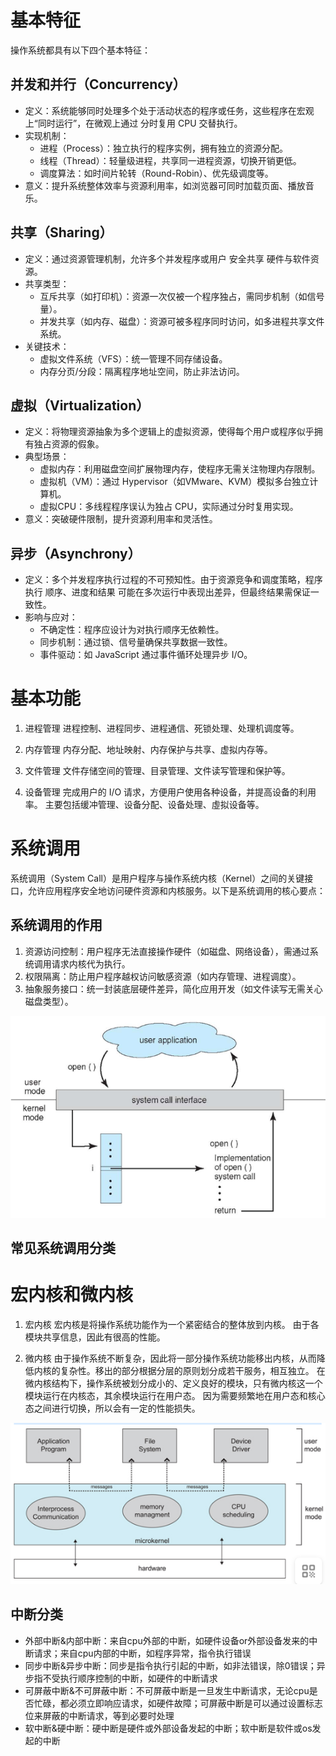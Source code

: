 # 基本特征
操作系统都具有以下四个基本特征：
## 并发和并行（Concurrency）
* 定义：系统能够同时处理多个处于活动状态的程序或任务，这些程序在宏观上“同时运行”，在微观上通过 分时复用 CPU 交替执行。
* 实现机制：
    * 进程（Process）：独立执行的程序实例，拥有独立的资源分配。
    * 线程（Thread）：轻量级进程，共享同一进程资源，切换开销更低。
    * 调度算法：如时间片轮转（Round-Robin）、优先级调度等。
* 意义：提升系统整体效率与资源利用率，如浏览器可同时加载页面、播放音乐。

## 共享（Sharing）

* 定义：通过资源管理机制，允许多个并发程序或用户 安全共享 硬件与软件资源。
* 共享类型：
    * 互斥共享（如打印机）：资源一次仅被一个程序独占，需同步机制（如信号量）。
    * 并发共享（如内存、磁盘）：资源可被多程序同时访问，如多进程共享文件系统。
* 关键技术：
    * 虚拟文件系统（VFS）：统一管理不同存储设备。
    * 内存分页/分段：隔离程序地址空间，防止非法访问。

## 虚拟（Virtualization）
* 定义：将物理资源抽象为多个逻辑上的虚拟资源，使得每个用户或程序似乎拥有独占资源的假象。
* 典型场景：
    * 虚拟内存：利用磁盘空间扩展物理内存，使程序无需关注物理内存限制。
    * 虚拟机（VM）：通过 Hypervisor（如VMware、KVM）模拟多台独立计算机。
    * 虚拟CPU：多线程程序误认为独占 CPU，实际通过分时复用实现。
* 意义：突破硬件限制，提升资源利用率和灵活性。

## 异步（Asynchrony）

* 定义：多个并发程序执行过程的不可预知性。由于资源竞争和调度策略，程序执行 顺序、进度和结果 可能在多次运行中表现出差异，但最终结果需保证一致性。
* 影响与应对：
    * 不确定性：程序应设计为对执行顺序无依赖性。
    * 同步机制：通过锁、信号量确保共享数据一致性。
    * 事件驱动：如 JavaScript 通过事件循环处理异步 I/O。

# 基本功能

1. 进程管理
进程控制、进程同步、进程通信、死锁处理、处理机调度等。

2. 内存管理
内存分配、地址映射、内存保护与共享、虚拟内存等。

3. 文件管理
文件存储空间的管理、目录管理、文件读写管理和保护等。

4. 设备管理
完成用户的 I/O 请求，方便用户使用各种设备，并提高设备的利用率。
主要包括缓冲管理、设备分配、设备处理、虛拟设备等。

# 系统调用
系统调用（System Call）是用户程序与操作系统内核（Kernel）之间的关键接口，允许应用程序安全地访问硬件资源和内核服务。以下是系统调用的核心要点：
## 系统调用的作用

1. 资源访问控制：用户程序无法直接操作硬件（如磁盘、网络设备），需通过系统调用请求内核代为执行。
2. 权限隔离：防止用户程序越权访问敏感资源（如内存管理、进程调度）。
3. 抽象服务接口：统一封装底层硬件差异，简化应用开发（如文件读写无需关心磁盘类型）。

![alt text](image-5.png)

## 常见系统调用分类

# 宏内核和微内核
1. 宏内核
宏内核是将操作系统功能作为一个紧密结合的整体放到内核。
由于各模块共享信息，因此有很高的性能。

2. 微内核
由于操作系统不断复杂，因此将一部分操作系统功能移出内核，从而降低内核的复杂性。移出的部分根据分层的原则划分成若干服务，相互独立。
在微内核结构下，操作系统被划分成小的、定义良好的模块，只有微内核这一个模块运行在内核态，其余模块运行在用户态。
因为需要频繁地在用户态和核心态之间进行切换，所以会有一定的性能损失。

![alt text](image-6.png)

## 中断分类
* 外部中断&内部中断：来自cpu外部的中断，如硬件设备or外部设备发来的中断请求；来自cpu内部的中断，如程序异常，指令执行错误
* 同步中断&异步中断：同步是指令执行引起的中断，如非法错误，除0错误；异步指不受执行顺序控制的中断，如硬件的中断请求
* 可屏蔽中断&不可屏蔽中断：不可屏蔽中断是一旦发生中断请求，无论cpu是否忙碌，都必须立即响应请求，如硬件故障；可屏蔽中断是可以通过设置标志位来屏蔽的中断请求，等到必要时处理
* 软中断&硬中断：硬中断是硬件或外部设备发起的中断；软中断是软件或os发起的中断
